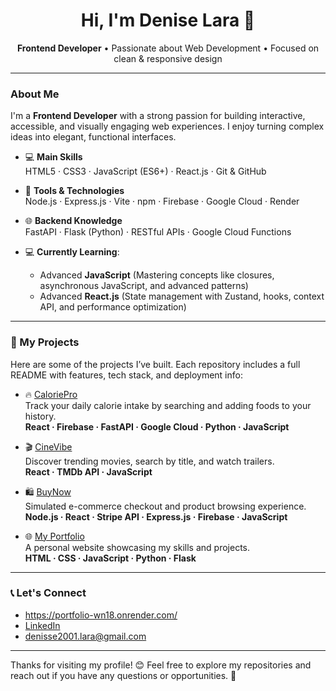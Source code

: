 <h1 align="center">Hi, I'm Denise Lara 👋</h1>

<p align="center">
  <strong>Frontend Developer</strong> • Passionate about Web Development • Focused on clean & responsive design
</p>

---

### About Me
I'm a **Frontend Developer** with a strong passion for building interactive, accessible, and visually engaging web experiences. I enjoy turning complex ideas into elegant, functional interfaces.

- 💻 **Main Skills**  
  HTML5 · CSS3 · JavaScript (ES6+) · React.js · Git & GitHub

- 🔧 **Tools & Technologies**  
  Node.js · Express.js · Vite · npm · Firebase · Google Cloud · Render

- 🌐 **Backend Knowledge**  
  FastAPI · Flask (Python) · RESTful APIs · Google Cloud Functions


- 💻 **Currently Learning**:
    - Advanced **JavaScript** (Mastering concepts like closures, asynchronous JavaScript, and advanced patterns)
    - Advanced **React.js** (State management with Zustand, hooks, context API, and performance optimization)

---

### 🚀 My Projects
Here are some of the projects I’ve built. Each repository includes a full README with features, tech stack, and deployment info:

- 🔥 [CaloriePro](#)  
  Track your daily calorie intake by searching and adding foods to your history.  
  **React · Firebase · FastAPI · Google Cloud · Python · JavaScript**   

- 🎬 [CineVibe](#)  
  Discover trending movies, search by title, and watch trailers.  
  **React · TMDb API · JavaScript**  

- 🛍️ [BuyNow](#)  
  Simulated e-commerce checkout and product browsing experience.
  **Node.js · React · Stripe API · Express.js · Firebase · JavaScript**

- 🌐 [My Portfolio](https://portfolio-wn18.onrender.com/)  
  A personal website showcasing my skills and projects.  
  **HTML · CSS · JavaScript · Python · Flask**  
---

### 📞 Let's Connect
- https://portfolio-wn18.onrender.com/
- [LinkedIn](https://www.linkedin.com/in/denise-lara-925458320)
- denisse2001.lara@gmail.com

---

Thanks for visiting my profile! 😊 Feel free to explore my repositories and reach out if you have any questions or opportunities. 💬


<!--
**DeniseLara/DeniseLara** is a ✨ _special_ ✨ repository because its `README.md` (this file) appears on your GitHub profile.

Here are some ideas to get you started:

- 🔭 I’m currently working on ...
- 🌱 I’m currently learning ...
- 👯 I’m looking to collaborate on ...
- 🤔 I’m looking for help with ...
- 💬 Ask me about ...
- 📫 How to reach me: ...
- 😄 Pronouns: ...
- ⚡ Fun fact: ...
-->
